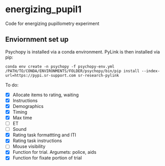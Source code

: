 # energizing_pupil1
Code for energizing pupillometry experiment

## Enviornment set up
Psychopy is installed via a conda environment. PyLink is then installed via pip:
```
conda env create -n psychopy -f psychopy-env.yml
/PATH/TO/CONDA/ENVIRONMENTS/FOLDER/psychopy/bin/pip install --index-url=https://pypi.sr-support.com sr-research-pylink
```

To do:
- [x] Allocate items to rating, waiting 
- [x] Instructions
- [x] Demographics
- [x] Timing
- [x] Max time
- [ ] ET
- [ ] Sound
- [X] Rating task formattting and ITI
- [X] Rating task instructions
- [ ] Mouse visibility
- [x] Function for trial. Argumets: police, aids
- [x] Function for fixate portion of trial